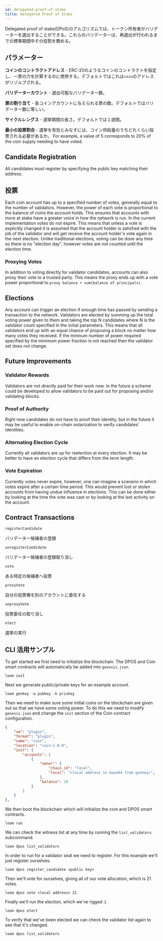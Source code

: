 ```yaml
---
id: delegated-proof-of-stake
title: Delegated Proof of Stake
---
```

Delegated proof of stake(DPoS)のアルゴリズムでは、トークン所有者がバリデーターを選出することができる。これらのバリデーターは、再選出が行われるまでの標準期間中その役割を務める。

## パラメーター

**コインのコントラクトアドレス** - ERC-20のようなコインのコントラクトを指定し、一票の力を計算するのに使用する。デフォルトではこれは`coin`のアドレスがリゾルブされる。

**バリデーターカウント** - 選出可能なバリデーター数。

**票の割り当て** - 各コインアカウントに与えられる票の数。デフォルトではバリデーター数に等しい。

**サイクルレングス** - 選挙期間の長さ。デフォルトでは１週間。

**最小の投票割合** - 選挙を有効とみなすには、コイン供給量のうちどれくらい投票される必要があるか。 For example, a value of 5 corresponds to 20% of the coin supply needing to have voted.

## Candidate Registration

All candidates must register by specifying the public key matching their address.

## 投票

Each coin account has up to a specified number of votes, generally equal to the number of validators. However, the power of each vote is proportional to the balance of coins the account holds. This ensures that accounts with more at stake have a greater voice in how the network is run. In the current implementation votes do not expire. This means that unless a vote is explicitly changed it is assumed that the account holder is satisfied with the job of the validator and will get receive the account holder's vote again in the next election. Unlike traditional elections, voting can be done any time so there is no "election day", however votes are not counted until the election time.

### Proxying Votes

In addition to voting directly for validator candidates, accounts can also proxy their vote to a trusted party. This means the proxy ends up with a vote power proportional to `proxy balance + sum(balance of principals)`.

## Elections

Any account can trigger an election if enough time has passed by sending a transaction to the network. Validators are elected by summing up the total voting power given to them and taking the top N candidates where N is the validator count specified in the initial parameters. This means that all validators end up with an equal chance of proposing a block no matter how many votes they received. If the mininum number of power required specified by the minimum power fraction is not reached then the validator set does not change.

## Future Improvements

### Validator Rewards

Validators are not directly paid for their work now. In the future a scheme could be developed to allow validators to be paid out for proposing and/or validating blocks.

### Proof of Authority

Right now candidates do not have to proof their identity, but in the future it may be useful to enable on-chain notarization to verify candidates' identities.

### Alternating Election Cycle

Currently all validators are up for reelection at every election. It may be better to have an election cycle that differs from the term length.

### Vote Expiration

Currently votes never expire, however, one can imagine a scenario in which votes expire after a certain time period. This would prevent lost or stolen accounts from having undue influence in elections. This can be done either by looking at the time the vote was cast or by looking at the last activity on the account.

## Contract Transactions

`registerCandidate`

バリデーター候補者の登録

`unregisterCandidate`

バリデーター候補者の登録取り消し

`vote`

ある特定の候補者へ投票

`proxyVote`

自分の投票権を別のアカウントに委任する

`unproxyVote`

投票委任の取り消し

`elect`

選挙の実行

## CLI 活用サンプル

To get started we first need to initialize the blockchain. The DPOS and Coin smart contracts will automatically be added into `genesis.json`.

```shell
loom init
```

Next we generate public/private keys for an example account.

```shell
loom genkey -a pubkey -k privkey
```

Then we need to make sure some initial coins on the blockchain are given out so that we have some voting power. To do this we need to modify `genesis.json` and change the `init` section of the Coin contract configuration.

```json
{
    "vm": "plugin",
    "format": "plugin",
    "name": "coin",
    "location": "coin:1.0.0",
    "init": {
        "accounts": [
            {
                "owner": {
                    "chain_id": "local",
                    "local": "<local address in base64 from genkey>",
                },
                "balance": 10
            }
        ]
    }
},
```

We then boot the blockchain which will initialize the coin and DPOS smart contracts.

```shell
loom run
```

We can check the witness list at any time by running the `list_validators` subcommand.

```shell
loom dpos list_validators
```

In order to run for a validator seat we need to register. For this example we'll just register ourselves.

```shell
loom dpos register_candidate <public key>
```

Then we'll vote for ourselves, giving all of our vote allocation, which is 21 votes.

```shell
loom dpos vote <local address> 21
```

Finally we'll run the election, which we've rigged :).

```shell
loom dpos elect
```

To verify that we've been elected we can check the validator list again to see that it's changed.

```shell
loom dpos list_validators
```